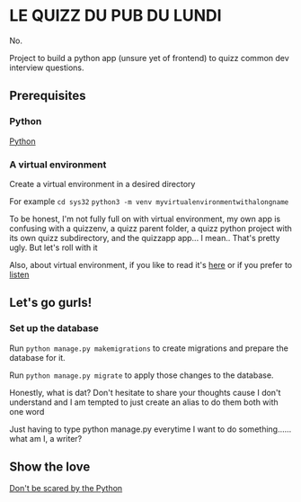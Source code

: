# LE QUIZZ DU PUB DU LUNDI 

No. 

Project to build a python app (unsure yet of frontend) to quizz common dev interview questions. 

## Prerequisites

### Python

[Python](https://realpython.com/installing-python/)

### A virtual environment

Create a virtual environment in a desired directory

For example
`cd sys32`
`python3 -m venv myvirtualenvironmentwithalongname`

To be honest, I'm not fully full on with virtual environment, my own app is confusing with a quizzenv, a quizz parent folder, a quizz python project with its own quizz subdirectory, and the quizzapp app... I mean.. That's pretty ugly. But let's roll with it

Also, about virtual environment, if you like to read it's [here](https://realpython.com/python-virtual-environments-a-primer/) or if you prefer to [listen](https://realpython.com/lessons/what-virtual-environments-are-good-for/)

## Let's go gurls!

### Set up the database 

Run `python manage.py makemigrations` to create migrations and prepare the database for it. 

Run `python manage.py migrate` to apply those changes to the database.

Honestly, what is dat? Don't hesitate to share your thoughts cause I don't understand and I am tempted to just create an alias to do them both with one word

Just having to type python manage.py everytime I want to do something...... what am I, a writer?


## Show the love

[Don't be scared by the Python](https://realpython.com/)
